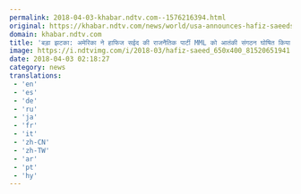 ```yaml
---
permalink: 2018-04-03-khabar.ndtv.com--1576216394.html
original: https://khabar.ndtv.com/news/world/usa-announces-hafiz-saeeds-milli-muslim-league-as-terror-organization-1832003
domain: khabar.ndtv.com
title: 'बड़ा झटका: अमेरिका ने हाफिज सईद की राजनैतिक पार्टी MML को आतंकी संगठन घोषित किया'
image: https://i.ndtvimg.com/i/2018-03/hafiz-saeed_650x400_81520651941.jpg
date: 2018-04-03 02:18:27
category: news
translations: 
 - 'en'
 - 'es'
 - 'de'
 - 'ru'
 - 'ja'
 - 'fr'
 - 'it'
 - 'zh-CN'
 - 'zh-TW'
 - 'ar'
 - 'pt'
 - 'hy'
---
```


